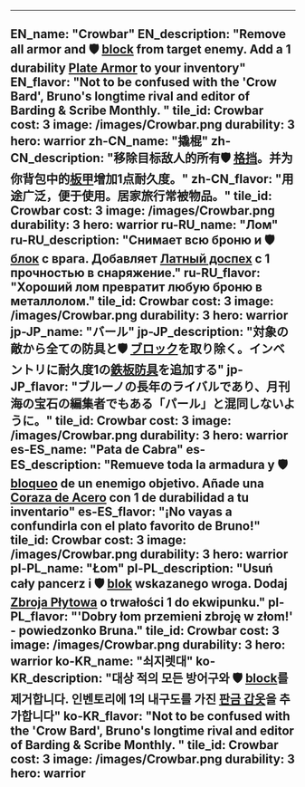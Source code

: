 ---

EN_name: "Crowbar"
EN_description: "Remove all armor and 🛡️️ <u>block</u> from target enemy. Add a 1 durability <a href = '../en/items#PlateArmor'>Plate Armor</a> to your inventory"
EN_flavor: "Not to be confused with the 'Crow Bard', Bruno's longtime rival and editor of Barding & Scribe Monthly. "
tile_id: Crowbar
cost: 3
image: /images/Crowbar.png
durability: 3
hero: warrior
zh-CN_name: "撬棍"
zh-CN_description: "移除目标敌人的所有🛡️️ <u>格挡</u>。并为你背包中的<a href = '../zh_cn/items#PlateArmor'>板甲</a>增加1点耐久度。"
zh-CN_flavor: "用途广泛，便于使用。居家旅行常被物品。"
tile_id: Crowbar
cost: 3
image: /images/Crowbar.png
durability: 3
hero: warrior
ru-RU_name: "Лом"
ru-RU_description: "Снимает всю броню и 🛡️️ <u>блок</u> с врага. Добавляет <a href = '../ru_ru/items#PlateArmor'>Латный доспех</a> с 1 прочностью в снаряжение."
ru-RU_flavor: "Хороший лом превратит любую броню в металлолом."
tile_id: Crowbar
cost: 3
image: /images/Crowbar.png
durability: 3
hero: warrior
jp-JP_name: "バール"
jp-JP_description: "対象の敵から全ての防具と🛡️️ <u>ブロック</u>を取り除く。インベントリに耐久度1の<a href = '../jp_jp/items#PlateArmor'>鉄板防具</a>を追加する"
jp-JP_flavor: "ブルーノの長年のライバルであり、月刊海の宝石の編集者でもある「パール」と混同しないように。"
tile_id: Crowbar
cost: 3
image: /images/Crowbar.png
durability: 3
hero: warrior
es-ES_name: "Pata de Cabra"
es-ES_description: "Remueve toda la armadura y 🛡️️ <u>bloqueo</u> de un enemigo objetivo. Añade una <a href = '../es_es/items#PlateArmor'>Coraza de Acero</a> con 1 de durabilidad a tu inventario"
es-ES_flavor: "¡No vayas a confundirla con el plato favorito de Bruno!"
tile_id: Crowbar
cost: 3
image: /images/Crowbar.png
durability: 3
hero: warrior
pl-PL_name: "Łom"
pl-PL_description: "Usuń cały pancerz i 🛡️️ <u>blok</u> wskazanego wroga. Dodaj <a href = '../pl_pl/items#PlateArmor'>Zbroja Płytowa</a> o trwałości 1 do ekwipunku."
pl-PL_flavor: "'Dobry łom przemieni zbroję w złom!' - powiedzonko Bruna."
tile_id: Crowbar
cost: 3
image: /images/Crowbar.png
durability: 3
hero: warrior
ko-KR_name: "쇠지렛대"
ko-KR_description: "대상 적의 모든 방어구와 🛡️️ <u>block</u>를 제거합니다. 인벤토리에 1의 내구도를 가진 <a href = '../ko_kr/items#PlateArmor'>판금 갑옷</a>을 추가합니다"
ko-KR_flavor: "Not to be confused with the 'Crow Bard', Bruno's longtime rival and editor of Barding & Scribe Monthly. "
tile_id: Crowbar
cost: 3
image: /images/Crowbar.png
durability: 3
hero: warrior
---